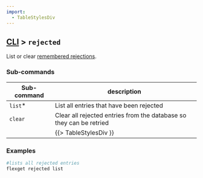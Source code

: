 ```yaml
---
import:
  - TableStylesDiv
---
```


## [CLI](/CLI) > `rejected`
List or clear [remembered rejections](/Plugins/remember_rejected).

### Sub-commands
| Sub-command | description |
| --- | --- |
| `list`* | List all entries that have been rejected |
| `clear` | Clear all rejected entries from the database so they can be retried |
||{{> TableStylesDiv }}|

### Examples
```bash
#lists all rejected entries
flexget rejected list
```